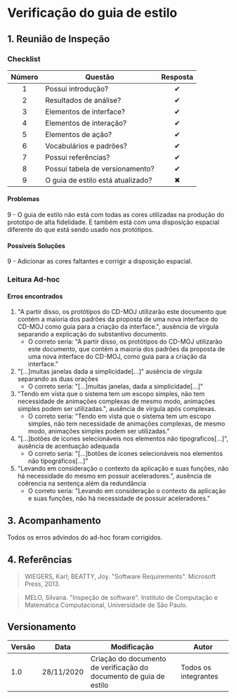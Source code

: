 # Verificação do guia de estilo

## 1. Reunião de Inspeção

### Checklist

| Número | Questão | Resposta |
|:--:|--|:--:|
| 1 | Possui introdução? | ✔ |
| 2 | Resultados de análise? | ✔ |
| 3 | Elementos de interface? | ✔ |
| 4 | Elementos de interação? | ✔ |
| 5 | Elementos de ação? | ✔ |
| 6 | Vocabulários e padrões? | ✔ |
| 7 | Possui referências? | ✔ |
| 8 | Possui tabela de versionamento? | ✔ |
| 9 | O guia de estilo está atualizado? | ✖ |

#### Problemas

9 - O guia de estilo não está com todas as cores utilizadas na produção do prototipo de alta fidelidade. E também está com uma disposição espacial diferente do que está sendo usado nos protótipos.

#### Possíveis Soluções

9 - Adicionar as cores faltantes e corrigir a disposição espacial.

### Leitura Ad-hoc
    
#### Erros encontrados

1. "A partir disso, os protótipos do CD-MOJ utilizarão este documento que contém a maioria dos padrões da proposta de uma nova interface do CD-MOJ como guia para a criação da interface.", ausência de vírgula separando a explicação do substantivo documento.
    - O correto seria: "A partir disso, os protótipos do CD-MOJ utilizarão este documento, que contém a maioria dos padrões da proposta de uma nova interface do CD-MOJ, como guia para a criação da interface."
2. "[...]muitas janelas dada a simplicidade[...]" ausência de vírgula separando as duas orações
    - O correto seria: "[...]muitas janelas, dada a simplicidade[...]"
3. "Tendo em vista que o sistema tem um escopo simples, não tem necessidade de animações complexas de mesmo modo, animações simples podem ser utilizadas.", ausência de vírgula após complexas.
    - O correto seria: "Tendo em vista que o sistema tem um escopo simples, não tem necessidade de animações complexas, de mesmo modo, animações simples podem ser utilizadas."
4. "[...]botões de icones selecionáveis nos elementos não tipograficos[...]", ausência de acentuação adequada
    - O correto seria: "[...]botões de ícones selecionáveis nos elementos não tipográficos[...]"
5. "Levando em consideração o contexto da aplicação e suas funções, não há necessidade do mesmo em possuir aceleradores.", ausência de coêrencia na sentença além da redundância
    - O correto seria: "Levando em consideração o contexto da aplicação e suas funções, não há necessidade de possuir aceleradores."

## 3. Acompanhamento

Todos os erros advindos do ad-hoc foram corrigidos.

## 4. Referências

>WIEGERS, Karl; BEATTY, Joy. "Software Requirements". Microsoft Press, 2013.

>MELO, Silvana. "Inspeção de software". Instituto de Computação e Matemática Computacional, Universidade de São Paulo.

## Versionamento

| Versão | Data | Modificação | Autor |
|--|--|--|--|
| 1.0 | 28/11/2020 | Criação do documento de verificação do documento de guia de estilo | Todos os integrantes |